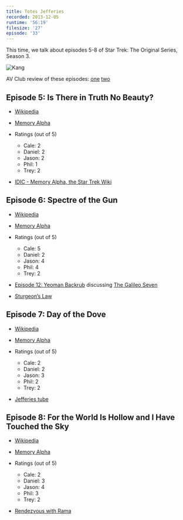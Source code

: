 ```yaml
---
title: Totes Jefferies
recorded: 2013-12-05
runtime: '56:19'
filesize: '27'
episode: '33'
---
```


This time, we talk about episodes 5-8 of Star Trek: The Original Series, Season 3.

![Kang](https://jawgrind.s3.amazonaws.com/Jawgrind-Episode-33.jpg)

AV Club review of these episodes: [one](http://www.avclub.com/review/star-trek-is-there-in-truth-no-beautythe-spectre-o-36479) [two](http://www.avclub.com/review/star-trek-day-of-the-dovefor-the-world-is-hollow-a-36850)

## Episode 5:  Is There in Truth No Beauty?

- [Wikipedia](http://en.wikipedia.org/wiki/Is_There_in_Truth_No_Beauty%3F)
- [Memory Alpha](http://en.memory-alpha.org/wiki/Is_There_in_Truth_No_Beauty%3F_(episode))
- Ratings (out of 5)
    - Cale: 2
    - Daniel: 2
    - Jason: 2
    - Phil: 1
    - Trey: 2

- [IDIC - Memory Alpha, the Star Trek Wiki](http://en.memory-alpha.org/wiki/IDIC)

## Episode 6: Spectre of the Gun

- [Wikipedia](http://en.wikipedia.org/wiki/Spectre_of_the_Gun)
- [Memory Alpha](http://en.memory-alpha.org/wiki/Spectre_of_the_Gun_(episode))
- Ratings (out of 5)
    - Cale: 5
    - Daniel: 2
    - Jason: 4
    - Phil: 4
    - Trey: 2

- [Episode 12: Yeoman Backrub](/12) discussing [The Galileo Seven](http://en.wikipedia.org/wiki/The_Galileo_Seven)
- [Sturgeon’s Law](http://en.wikipedia.org/wiki/Sturgeon's_Law)

## Episode 7: Day of the Dove

- [Wikipedia](http://en.wikipedia.org/wiki/Day_of_the_Dove)
- [Memory Alpha](http://en.memory-alpha.org/wiki/Day_of_the_Dove_(episode))
- Ratings (out of 5)
    - Cale: 2
    - Daniel: 2
    - Jason: 3
    - Phil: 2
    - Trey: 2

- [Jefferies tube](http://en.wikipedia.org/wiki/Jefferies_tube)

## Episode 8: For the World Is Hollow and I Have Touched the Sky

- [Wikipedia](http://en.wikipedia.org/wiki/For_the_World_Is_Hollow_and_I_Have_Touched_the_Sky)
- [Memory Alpha](http://en.memory-alpha.org/wiki/For_the_World_is_Hollow_and_I_Have_Touched_the_Sky_(episode))
- Ratings (out of 5)
    - Cale: 2
    - Daniel: 3
    - Jason: 4
    - Phil: 3
    - Trey: 2

- [Rendezvous with Rama](http://en.wikipedia.org/wiki/Rendezvous_with_Rama)
